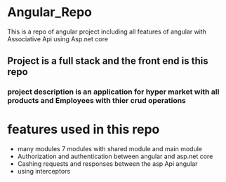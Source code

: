# Angular_Repo
This is a repo of angular project including all features of angular with Associative Api using Asp.net core
## Project is a full stack and the front end is this repo 
### project description is an application for hyper market with all products and Employees with thier crud operations

# features used in this repo

* many modules 7 modules with shared module and main module
* Authorization and authentication between angular and asp.net core 
* Cashing requests and responses between the asp Api angular
* using interceptors

